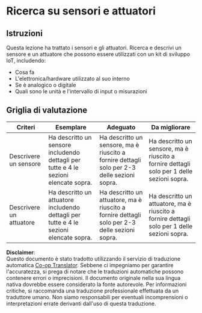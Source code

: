 <!--
CO_OP_TRANSLATOR_METADATA:
{
  "original_hash": "c5a568320b1159394108544807895337",
  "translation_date": "2025-08-25T17:22:16+00:00",
  "source_file": "1-getting-started/lessons/3-sensors-and-actuators/assignment.md",
  "language_code": "it"
}
-->
# Ricerca su sensori e attuatori

## Istruzioni

Questa lezione ha trattato i sensori e gli attuatori. Ricerca e descrivi un sensore e un attuatore che possono essere utilizzati con un kit di sviluppo IoT, includendo:

* Cosa fa
* L'elettronica/hardware utilizzato al suo interno
* Se è analogico o digitale
* Quali sono le unità e l'intervallo di input o misurazioni

## Griglia di valutazione

| Criteri | Esemplare | Adeguato | Da migliorare |
| -------- | --------- | -------- | ------------- |
| Descrivere un sensore | Ha descritto un sensore includendo dettagli per tutte e 4 le sezioni elencate sopra. | Ha descritto un sensore, ma è riuscito a fornire dettagli solo per 2-3 delle sezioni sopra. | Ha descritto un sensore, ma è riuscito a fornire dettagli solo per 1 delle sezioni sopra. |
| Descrivere un attuatore | Ha descritto un attuatore includendo dettagli per tutte e 4 le sezioni elencate sopra. | Ha descritto un attuatore, ma è riuscito a fornire dettagli solo per 2-3 delle sezioni sopra. | Ha descritto un attuatore, ma è riuscito a fornire dettagli solo per 1 delle sezioni sopra. |

**Disclaimer**:  
Questo documento è stato tradotto utilizzando il servizio di traduzione automatica [Co-op Translator](https://github.com/Azure/co-op-translator). Sebbene ci impegniamo per garantire l'accuratezza, si prega di notare che le traduzioni automatiche possono contenere errori o imprecisioni. Il documento originale nella sua lingua nativa dovrebbe essere considerato la fonte autorevole. Per informazioni critiche, si raccomanda una traduzione professionale effettuata da un traduttore umano. Non siamo responsabili per eventuali incomprensioni o interpretazioni errate derivanti dall'uso di questa traduzione.